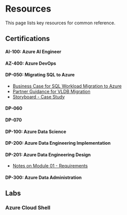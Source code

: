 # Resources 
This page lists key resources for common reference. 

## Certifications 

#### AI-100: Azure AI Engineer

#### AZ-400: Azure DevOps 

#### DP-050: Migrating SQL to Azure    
- [Business Case for SQL Workload Migration to Azure](https://azure.microsoft.com/en-us/resources/future-proof-your-data-infrastructure-with-azure/)
- [Partner Guidance for VLDB Migration](https://techcommunity.microsoft.com/t5/running-sap-applications-on-the/very-large-database-migration-to-azure-8211-recommendations/ba-p/368146)
- [Storyboard - Case Study](https://upload.wikimedia.org/wikipedia/commons/a/a4/Datadog_high-level_architecture.svg)

#### DP-060

#### DP-070

#### DP-100: Azure Data Science 

#### DP-200: Azure Data Engineering Implementation

#### DP-201: Azure Data Engineering Design 
- [Notes on Module 01 - Requirements](dataengineering\dp-201-module1)

#### DP-300: Azure Data Administration 

## Labs
### Azure Cloud Shell 